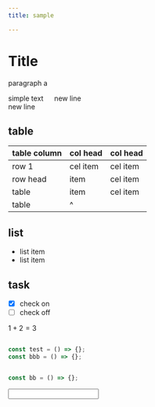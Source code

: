 ```yaml
---
title: sample

---
```


<link rel="stylesheet" href="style.css">

<style>

</style>

# Title
paragraph a

simple text `  ` new line  
new line

## table

|table column|col head|col head|
|-|-|-|
|row 1|cel item|cel item|
|row head|item|cel item|
|table|item|cel item|
|table|^||

## list
* list item
* list item

## task
- [x] check on
- [ ] check off

$1 + 2 = 3$

```js

const test = () => {};
const bbb = () => {};


const bb = () => {};

```

<div>
	<input type="text">
</div>
